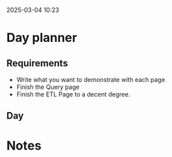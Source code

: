 2025-03-04 10:23


# Day planner

## Requirements

- Write what you want to demonstrate with each page
- Finish the Query page
- Finish the ETL Page to a decent degree.

## Day


# Notes
